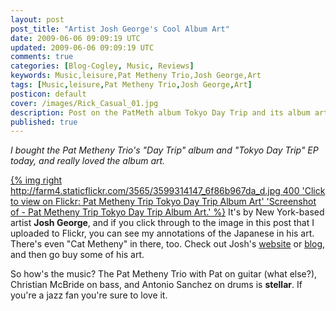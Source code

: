 ```yaml
---           
layout: post
post_title: "Artist Josh George's Cool Album Art"
date: 2009-06-06 09:09:19 UTC
updated: 2009-06-06 09:09:19 UTC
comments: true
categories: [Blog-Cogley, Music, Reviews]
keywords: Music,leisure,Pat Metheny Trio,Josh George,Art
tags: [Music,leisure,Pat Metheny Trio,Josh George,Art]
posticon: default
cover: /images/Rick_Casual_01.jpg
description: Post on the PatMeth album Tokyo Day Trip and its album art, by Rick Cogley. 
published: true
---
```


_I bought the Pat Metheny Trio's "Day Trip" album and "Tokyo Day Trip" EP today, and really loved the album art._ 

<!--more--> 

[{% img right http://farm4.staticflickr.com/3565/3599314147_6f86b967da_d.jpg 400 'Click to view on Flickr: Pat Metheny Trip Tokyo Day Trip Album Art' 'Screenshot of - Pat Metheny Trip Tokyo Day Trip Album Art.' %}](http://www.flickr.com/photos/81796435@N00/3599314147) It's by New York-based artist **Josh George**, and if you click through to the image in this post that I uploaded to Flickr, you can see my annotations of the Japanese in his art. There's even "Cat Metheny" in there, too. Check out Josh's [website](http://www.joshgeorge.com) or [blog](http://joshgeorge.blogspot.com/2008/07/pat-metheny-tokyo-day-trip-ep.html), and then go buy some of his art. 

So how's the music? The Pat Metheny Trio with Pat on guitar (what else?), Christian McBride on bass, and Antonio Sanchez on drums is **stellar**. If you're a jazz fan you're sure to love it. 


